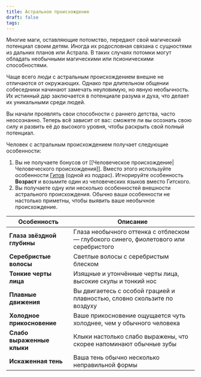 ```yaml
---
title: Астральное происхождение
draft: false
tags:
---
```

Многие маги, оставляющие потомство, передают свой магический потенциал своим детям. Иногда их родословная связана с сущностями из дальних планов или Астрала. В таких случаях потомки могут обладать необычными магическими или псионическими способностями.

Чаще всего люди с астральным происхождением внешне не отличаются от окружающих. Однако при длительном общении собеседники начинают замечать неуловимую, но явную необычность. Их истинный дар заключается в потенциале разума и духа, что делает их уникальными среди людей.

Вы начали проявлять свои способности с раннего детства, часто неосознанно. Теперь всё зависит от вас: сможете ли вы осознать свою силу и развить её до высокого уровня, чтобы раскрыть свой полный потенциал.

Человек с астральным происхождением получает следующие особенности:
1. Вы не получаете бонусов от [[Человеческое происхождение|Человеческого происхождения]]. Вместо этого используйте особенности [Гитов](https://dnd.su/race/165-gith/) (одной из подрас). Игнорируйте особенность **Возраст** и возьмите один из человеческих языков вместо Гитского.
2. Вы получаете одну или несколько особенностей внешности астрального происхождения. Обычно ваши особенности не настолько приметны, чтобы выявить ваше необычное происхождение.

| Особенность                | Описание                                                                              |
| -------------------------- | ------------------------------------------------------------------------------------- |
| **Глаза звёздной глубины** | Глаза необычного оттенка с отблеском — глубокого синего, фиолетового или серебристого |
| **Серебристые волосы**     | Светлые волосы с серебристым блеском                                                  |
| **Тонкие черты лица**      | Изящные и утончённые черты лица, высокие скулы и тонкий нос                           |
| **Плавные движения**       | Вы двигаетесь с особой грацией и плавностью, словно скользите по воздуху              |
| **Холодное прикосновение** | Ваше прикосновение ощущается чуть холоднее, чем у обычного человека                   |
| **Слабо выраженные клыки** | Клыки настолько слабо выражены, что скорее напоминают обычные зубы                    |
| **Искаженная тень**        | Ваша тень обычно несколько неправильной формы                                         |

